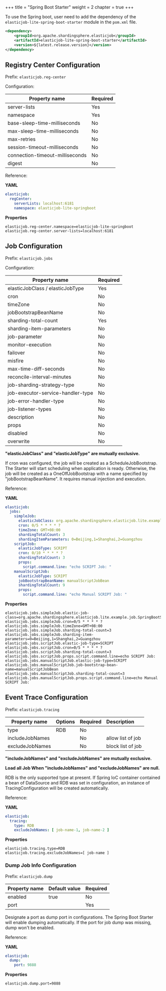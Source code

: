 +++
title = "Spring Boot Starter"
weight = 2
chapter = true
+++

To use the Spring boot, user need to add the dependency of the `elasticjob-lite-spring-boot-starter` module in the `pom.xml` file.

```xml
<dependency>
    <groupId>org.apache.shardingsphere.elasticjob</groupId>
    <artifactId>elasticjob-lite-spring-boot-starter</artifactId>
    <version>${latest.release.version}</version>
</dependency>
```

## Registry Center Configuration

Prefix: `elasticjob.reg-center`

Configuration: 

| Property name                   | Required |
| ------------------------------- |:-------- |
| server-lists                    | Yes      |
| namespace                       | Yes      |
| base-sleep-time-milliseconds    | No       |
| max-sleep-time-milliseconds     | No       |
| max-retries                     | No       |
| session-timeout-milliseconds    | No       |
| connection-timeout-milliseconds | No       |
| digest                          | No       |

Reference: 

**YAML**
```yaml
elasticjob:
  regCenter:
    serverLists: localhost:6181
    namespace: elasticjob-lite-springboot
```

**Properties**
```
elasticjob.reg-center.namespace=elasticjob-lite-springboot
elasticjob.reg-center.server-lists=localhost:6181
```

## Job Configuration

Prefix: `elasticjob.jobs`

Configuration:

| Property name                     | Required |
| --------------------------------- |:-------- |
| elasticJobClass / elasticJobType  | Yes      |
| cron                              | No       |
| timeZone                          | No       |
| jobBootstrapBeanName              | No       |
| sharding-total-count              | Yes      |
| sharding-item-parameters          | No       |
| job-parameter                     | No       |
| monitor-execution                 | No       |
| failover                          | No       |
| misfire                           | No       |
| max-time-diff-seconds             | No       |
| reconcile-interval-minutes        | No       |
| job-sharding-strategy-type        | No       |
| job-executor-service-handler-type | No       |
| job-error-handler-type            | No       |
| job-listener-types                | No       |
| description                       | No       |
| props                             | No       |
| disabled                          | No       |
| overwrite                         | No       |

**"elasticJobClass" and "elasticJobType" are mutually exclusive.**

If cron was configured, the job will be created as a ScheduleJobBootstrap.
The Starter will start scheduling when application is ready.
Otherwise, the job will be created as a OneOffJobBootstrap with a name specified by "jobBootstrapBeanName".
It requires manual injection and execution.

Reference: 

**YAML**
```yaml
elasticjob:
  jobs:
    simpleJob:
      elasticJobClass: org.apache.shardingsphere.elasticjob.lite.example.job.SpringBootSimpleJob
      cron: 0/5 * * * * ?
      timeZone: GMT+08:00
      shardingTotalCount: 3
      shardingItemParameters: 0=Beijing,1=Shanghai,2=Guangzhou
    scriptJob:
      elasticJobType: SCRIPT
      cron: 0/10 * * * * ?
      shardingTotalCount: 3
      props:
        script.command.line: "echo SCRIPT Job: "
    manualScriptJob:
      elasticJobType: SCRIPT
      jobBootstrapBeanName: manualScriptJobBean
      shardingTotalCount: 9
      props:
        script.command.line: "echo Manual SCRIPT Job: "
```

**Properties**
```
elasticjob.jobs.simpleJob.elastic-job-class=org.apache.shardingsphere.elasticjob.lite.example.job.SpringBootSimpleJob
elasticjob.jobs.simpleJob.cron=0/5 * * * * ?
elasticjob.jobs.simpleJob.timeZone=GMT+08:00
elasticjob.jobs.simpleJob.sharding-total-count=3
elasticjob.jobs.simpleJob.sharding-item-parameters=0=Beijing,1=Shanghai,2=Guangzhou
elasticjob.jobs.scriptJob.elastic-job-type=SCRIPT
elasticjob.jobs.scriptJob.cron=0/5 * * * * ?
elasticjob.jobs.scriptJob.sharding-total-count=3
elasticjob.jobs.scriptJob.props.script.command.line=echo SCRIPT Job:
elasticjob.jobs.manualScriptJob.elastic-job-type=SCRIPT
elasticjob.jobs.manualScriptJob.job-bootstrap-bean-name=manualScriptJobBean
elasticjob.jobs.manualScriptJob.sharding-total-count=3
elasticjob.jobs.manualScriptJob.props.script.command.line=echo Manual SCRIPT Job:
```

## Event Trace Configuration

Prefix: `elasticjob.tracing`

| Property name    | Options  | Required | Description       |
| -----------------|:---------|:-------- |:----------------- |
| type             | RDB      | No       |                   |
| includeJobNames  |          | No       | allow list of job |
| excludeJobNames  |          | No       | block list of job |

**"includeJobNames" and "excludeJobNames" are mutually exclusive.**

**Load all Job When "includeJobNames" and "excludeJobNames" are null.**

RDB is the only supported type at present.
If Spring IoC container contained a bean of DataSource and RDB was set in configuration, an instance of TracingConfiguration will be created automatically.

Reference: 

**YAML**
```yaml
elasticjob:
  tracing:
    type: RDB
    excludeJobNames: [ job-name-1, job-name-2 ]
```

**Properties**
```
elasticjob.tracing.type=RDB
elasticjob.tracing.excludeJobNames=[ job-name ]
```

### Dump Job Info Configuration

Prefix: `elasticjob.dump`

| Property name    | Default value | Required |
| -----------------|:------------- |:-------- |
| enabled          | true          | No       |
| port             |               | Yes      |

Designate a port as dump port in configurations. The Spring Boot Starter will enable dumping automatically.
If the port for job dump was missing, dump won't be enabled.

Reference: 

**YAML**
```yaml
elasticjob:
  dump:
    port: 9888
```

**Properties**
```
elasticjob.dump.port=9888
```
